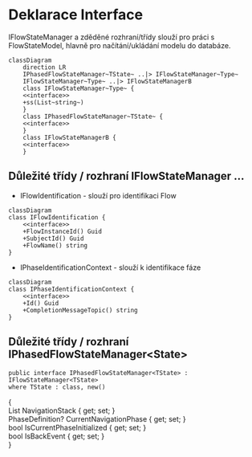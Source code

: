 # Deklarace Interface

IFlowStateManager a zděděné rozhraní/třídy slouží pro práci s FlowStateModel<TModel>, hlavně pro načítání/ukládání modelu do databáze. 

```mermaid
classDiagram
    direction LR
    IPhasedFlowStateManager~TState~ ..|> IFlowStateManager~Type~
    IFlowStateManager~Type~ ..|> IFlowStateManagerB
    class IFlowStateManager~Type~ {
    <<interface>>
    +ss(List~string~)
    }
    class IPhasedFlowStateManager~TState~ {
    <<interface>>
    }
    class IFlowStateManagerB {
    <<interface>>    
    }
```

## Důležité třídy / rozhraní IFlowStateManager ...

- IFlowIdentification - slouží pro identifikaci Flow

```mermaid
classDiagram
class IFlowIdentification {
    <<interface>>
    +FlowInstanceId() Guid
    +SubjectId() Guid
    +FlowName() string    
}
```
- IPhaseIdentificationContext - slouží k identifikace fáze  

```mermaid
classDiagram
class IPhaseIdentificationContext {
    <<interface>>
    +Id() Guid
    +CompletionMessageTopic() string
}
```
## Důležité třídy / rozhraní IPhasedFlowStateManager\<State\>

    public interface IPhasedFlowStateManager<TState> : IFlowStateManager<TState>    
    where TState : class, new()  
{  
    List<PhaseDefinition> NavigationStack { get; set; }  
  PhaseDefinition? CurrentNavigationPhase { get; set; }  
  bool IsCurrentPhaseInitialized { get; set; }  
  bool IsBackEvent { get; set; }  
}

<!--stackedit_data:
eyJoaXN0b3J5IjpbNTE1MjI1OTI5LDIxNTQxOTQxLDIxMjM4MD
IyMzEsMjEyMzgwMjIzMSw3NzMyODk3OSwtMTAwMzQxOTI4NSwy
MDg3MDQ4ODc4LC0xNDA1OTU2OTRdfQ==
-->